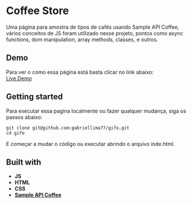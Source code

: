 # Coffee Store

Uma página para amostra de tipos de cafés usando Sample API Coffee, vários conceitos de JS foram utilizado nesse projeto, pontos como async functions, dom manipulation, array methods, classes, e outros.</br>

## Demo

Para ver o como essa página está basta clicar no link abaixo: </br>
[Live Demo](https://gabriellima77.github.io/coffee-store/)

## Getting started

Para executar essa pagina localmente ou fazer qualquer mudança, siga os passos abaixo: </br>
```
git clone git@github.com:gabriellima77/gifo.git
cd gifo
```
E começar a mudar o código ou executar abrindo o arquivo inde.html.

## Built with
- **JS**
- **HTML**
- **CSS**
- [**Sample API Coffee**](https://sampleapis.com/api-list/coffee)
